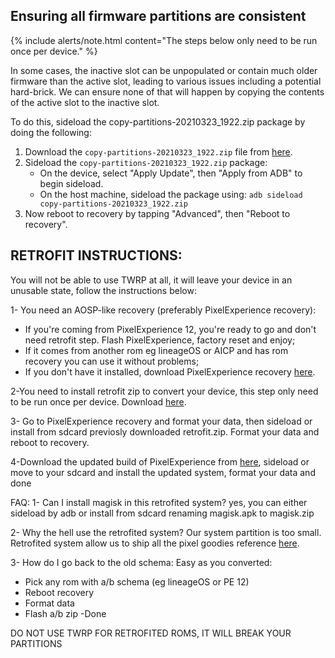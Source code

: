 ## Ensuring all firmware partitions are consistent

{% include alerts/note.html content="The steps below only need to be run once per device." %}

In some cases, the inactive slot can be unpopulated or contain much older firmware than the active slot, leading to various issues including a potential hard-brick. We can ensure none of that will happen by copying the contents of the active slot to the inactive slot.

To do this, sideload the copy-partitions-20210323_1922.zip package by doing the following:
1. Download the `copy-partitions-20210323_1922.zip` file from [here](https://github.com/PixelExperience-Devices/blobs/blob/main/copy-partitions-20210323_1922.zip?raw=true).
2. Sideload the `copy-partitions-20210323_1922.zip` package:
    * On the device, select "Apply Update", then "Apply from ADB" to begin sideload.
    * On the host machine, sideload the package using: `adb sideload copy-partitions-20210323_1922.zip`
3. Now reboot to recovery by tapping "Advanced", then "Reboot to recovery".

## RETROFIT INSTRUCTIONS:

You will not be able to use TWRP at all, it will leave your device in an unusable state, follow the instructions below:

1- You need an AOSP-like recovery (preferably PixelExperience recovery):
 - If you're coming from PixelExperience 12, you're ready to go and don't need retrofit step. Flash PixelExperience, factory reset and enjoy;
 - If it comes from another rom eg lineageOS or AICP and has rom recovery you can use it without problems;
 - If you don't have it installed, download PixelExperience recovery [here](https://download.pixelexperience.org/beckham).

2-You need to install retrofit zip to convert your device, this step only need to be run once per device.
  Download [here](https://mega.nz/file/DAU1hABZ#0CjaYVAYntkIjKN2R_6qtCSKCKvIoPh1lDtXyrl0_gM).

3- Go to PixelExperience recovery and format your data, then sideload or install from sdcard previosly downloaded retrofit.zip. Format your data and reboot to recovery.

4-Download the updated build of PixelExperience from [here](https://get.pixelexperience.org/beckham), sideload or move to your sdcard and install the updated system, format your data and done

FAQ:
1- Can I install magisk in this retrofited system?
yes, you can either sideload by adb or install from sdcard renaming magisk.apk to magisk.zip

2- Why the hell use the retrofited system?
Our system partition is too small. Retrofited system allow us to ship all the pixel goodies
reference [here](https://source.android.com/devices/tech/ota/dynamic_partitions).

3- How do I go back to the old schema:
Easy as you converted:
- Pick any rom with a/b schema (eg lineageOS or PE 12)
- Reboot recovery
- Format data
- Flash a/b zip
-Done

DO NOT USE TWRP FOR RETROFITED ROMS, IT WILL BREAK YOUR PARTITIONS
